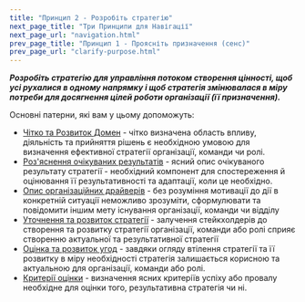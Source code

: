 ```yaml
---
title: "Принцип 2 - Розробіть стратегію"
next_page_title: "Три Принципи для Навігації"
next_page_url: "navigation.html"
prev_page_title: "Принцип 1 - Проясніть призначення (сенс)"
prev_page_url: "clarify-purpose.html"
---
```




**_Розробіть стратегію для управління потоком створення цінності, щоб усі рухалися в одному напрямку і щоб стратегія змінювалася в міру потреби для досягнення цілей роботи організації (її призначення)._**

Основні патерни, які вам у цьому допоможуть:

-   [Чітко та Розвиток Домен](clarify-and-develop-domains.html) - чітко визначена область впливу, діяльність та прийняття рішень є необхідною умовою для визначення ефективної стратегії організації, команди чи ролі.
-   [Роз'яснення очікуваних результатів](clarify-intended-outcome.html) - ясний опис очікуваного результату стратегії - необхідний компонент для спостереження й оцінювання її результативності та адаптації, коли це необхідно.
-   [Опис організаційних драйверів](describe-organizational-drivers.html) - без розуміння мотивації до дії в конкретній ситуації неможливо зрозуміти, сформулювати та повідомити іншим мету існування організації, команди чи відділу
-   [Уточнення та розвиток стратегії](clarify-and-develop-strategy.html) - залучення стейкхолдерів до створення та розвитку стратегії організації, команди або ролі сприяє створенню актуальної та результативної стратегії
-   [Оцінка та розвиток угод](evaluate-and-evolve-agreements.html) - завдяки огляду втілення стратегії та її розвитку в міру необхідності стратегія залишається корисною та актуальною для організації, команди або ролі.
-   [Критерії оцінки](evaluation-criteria.html) - визначення ясних критеріїв успіху або провалу необхідне для оцінки того, результативна стратегія чи ні.
